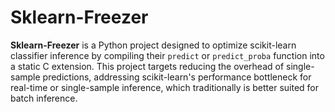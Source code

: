 # Sklearn-Freezer

**Sklearn-Freezer** is a Python project designed to optimize scikit-learn classifier inference by compiling their `predict` or `predict_proba` function into a static C extension. This project targets reducing the overhead of single-sample predictions, addressing scikit-learn's performance bottleneck for real-time or single-sample inference, which traditionally is better suited for batch inference.
